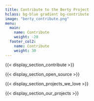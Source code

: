 ```yaml
---
title: Contribute to the Berty Project
hclass: bg-blue gradient bg-contribute
image: "berty_contribute.png"
menu:
  main:
    name: Contribute
    weight: -20
  footer_col2:
    name: Contribute
    weight: 30
---
```


{{< display_section_contribute >}}

{{< display_section_open_source >}}

{{< display_section_projects_we_love >}}

{{< display_section_our_projects >}}
